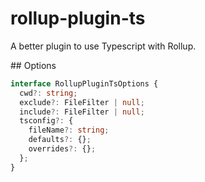 # rollup-plugin-ts

A better plugin to use Typescript with Rollup.

## Options

```typescript
interface RollupPluginTsOptions {
  cwd?: string;
  exclude?: FileFilter | null;
  include?: FileFilter | null;
  tsconfig?: {
    fileName?: string;
    defaults?: {};
    overrides?: {};
  };
}
```
